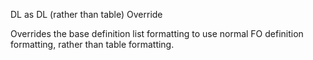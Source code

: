 
DL as DL (rather than table) Override 

Overrides the base definition list formatting
to use normal FO definition formatting, rather
than table formatting.
